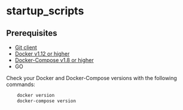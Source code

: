# startup_scripts
## Prerequisites
- <a href="https://git-scm.com/downloads" target="_blank">Git client</a>
- <a href="https://www.docker.com/products/overview" target="_blank">Docker v1.12 or higher</a>
- [Docker-Compose v1.8 or higher](https://docs.docker.com/compose/overview/)
- GO

Check your Docker and Docker-Compose versions with the following commands:
```bash
    docker version
    docker-compose version
```
